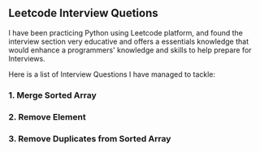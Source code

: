 ## Leetcode Interview Quetions

I have been practicing Python using Leetcode platform, and found the interview section very educative and 
offers a essentials knowledge that would enhance a programmers' knowledge and skills to help prepare for 
Interviews.

Here is a list of Interview Questions I have managed to tackle:

### 1. Merge Sorted Array
### 2. Remove Element
### 3. Remove Duplicates from Sorted Array

